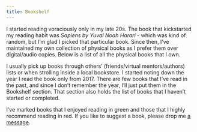 ```yaml
---
title: Bookshelf
---
```

I started reading voraciously only in my late 20s. The book that kickstarted my reading habit was _Sapiens by Yuval Noah Harari_ - which was kind of random, but I’m glad I picked that particular book. Since then, I’ve maintained my own collection of physical books as I prefer them over digital/audio copies. Below is a list of all the physical books that I own.

I usually pick up books through others’ (friends/virtual mentors/authors) lists or when strolling inside a local bookstore. I started noting down the year I read the book only from 2017. There are few books that I’ve read in the past, and since I don’t remember the year, I’ll just put them in the Bookshelf section. That section also holds the list of books that I haven’t started or completed.

I’ve marked books that I enjoyed reading in green and those that I highly recommend reading in red. If you like to suggest a book, please drop me [a message](mailto:namaste@prashish.xyz).
